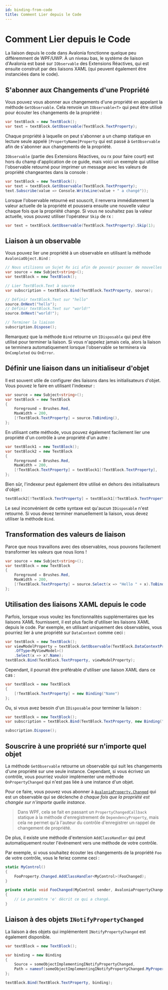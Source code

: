 ```yaml
---
id: binding-from-code
title: Comment Lier depuis le Code
---
```



# Comment Lier depuis le Code

La liaison depuis le code dans Avalonia fonctionne quelque peu différemment de WPF/UWP. À un niveau bas, le système de liaison d'Avalonia est basé sur `IObservable` des Extensions Réactives, qui est ensuite construit par des liaisons XAML (qui peuvent également être instanciées dans le code).

## S'abonner aux Changements d'une Propriété

Vous pouvez vous abonner aux changements d'une propriété en appelant la méthode `GetObservable`. Cela renvoie un `IObservable<T>` qui peut être utilisé pour écouter les changements de la propriété :

```csharp
var textBlock = new TextBlock();
var text = textBlock.GetObservable(TextBlock.TextProperty);
```

Chaque propriété à laquelle on peut s'abonner a un champ statique en lecture seule appelé `[PropertyName]Property` qui est passé à `GetObservable` afin de s'abonner aux changements de la propriété.

`IObservable` (partie des Extensions Réactives, ou rx pour faire court) est hors du champ d'application de ce guide, mais voici un exemple qui utilise l'observable retourné pour imprimer un message avec les valeurs de propriété changeantes dans la console :

```csharp
var textBlock = new TextBlock();
var text = textBlock.GetObservable(TextBlock.TextProperty);
text.Subscribe(value => Console.WriteLine(value + " a changé"));
```

Lorsque l'observable retourné est souscrit, il renverra immédiatement la valeur actuelle de la propriété et poussera ensuite une nouvelle valeur chaque fois que la propriété change. Si vous ne souhaitez pas la valeur actuelle, vous pouvez utiliser l'opérateur `Skip` de rx :

```csharp
var text = textBlock.GetObservable(TextBlock.TextProperty).Skip(1);
```

## Liaison à un observable

Vous pouvez lier une propriété à un observable en utilisant la méthode `AvaloniaObject.Bind` :

```csharp
// Nous utilisons un Sujet Rx ici afin de pouvoir pousser de nouvelles valeurs en utilisant OnNext
var source = new Subject<string>();
var textBlock = new TextBlock();

// Lier TextBlock.Text à source
var subscription = textBlock.Bind(TextBlock.TextProperty, source);

// Définir textBlock.Text sur "hello"
source.OnNext("hello");
// Définir textBlock.Text sur "world!"
source.OnNext("world!");

// Terminer la liaison
subscription.Dispose();
```

Remarquez que la méthode `Bind` retourne un `IDisposable` qui peut être utilisé pour terminer la liaison. Si vous n'appelez jamais cela, alors la liaison se terminera automatiquement lorsque l'observable se terminera via `OnCompleted` ou `OnError`.

## Définir une liaison dans un initialiseur d'objet

Il est souvent utile de configurer des liaisons dans les initialisateurs d'objet. Vous pouvez le faire en utilisant l'indexeur :

```csharp
var source = new Subject<string>();
var textBlock = new TextBlock
{
    Foreground = Brushes.Red,
    MaxWidth = 200,
    [!TextBlock.TextProperty] = source.ToBinding(),
};
```

En utilisant cette méthode, vous pouvez également facilement lier une propriété d'un contrôle à une propriété d'un autre :

```csharp
var textBlock1 = new TextBlock();
var textBlock2 = new TextBlock
{
    Foreground = Brushes.Red,
    MaxWidth = 200,
    [!TextBlock.TextProperty] = textBlock1[!TextBlock.TextProperty],
};
```

Bien sûr, l'indexeur peut également être utilisé en dehors des initialisateurs d'objet :

```csharp
textBlock2[!TextBlock.TextProperty] = textBlock1[!TextBlock.TextProperty];
```

Le seul inconvénient de cette syntaxe est qu'aucun `IDisposable` n'est retourné. Si vous devez terminer manuellement la liaison, vous devez utiliser la méthode `Bind`.

## Transformation des valeurs de liaison

Parce que nous travaillons avec des observables, nous pouvons facilement transformer les valeurs que nous lions !

```csharp
var source = new Subject<string>();
var textBlock = new TextBlock
{
    Foreground = Brushes.Red,
    MaxWidth = 200,
    [!TextBlock.TextProperty] = source.Select(x => "Hello " + x).ToBinding(),
};
```

## Utilisation des liaisons XAML depuis le code

Parfois, lorsque vous voulez les fonctionnalités supplémentaires que les liaisons XAML fournissent, il est plus facile d'utiliser les liaisons XAML depuis le code. Par exemple, en utilisant uniquement des observables, vous pourriez lier à une propriété sur `DataContext` comme ceci :

```csharp
var textBlock = new TextBlock();
var viewModelProperty = textBlock.GetObservable(TextBlock.DataContextProperty)
    .OfType<MyViewModel>()
    .Select(x => x?.Name);
textBlock.Bind(TextBlock.TextProperty, viewModelProperty);
```

Cependant, il pourrait être préférable d'utiliser une liaison XAML dans ce cas :

```csharp
var textBlock = new TextBlock
{
    [!TextBlock.TextProperty] = new Binding("Name")
};
```

Ou, si vous avez besoin d'un `IDisposable` pour terminer la liaison :

```csharp
var textBlock = new TextBlock();
var subscription = textBlock.Bind(TextBlock.TextProperty, new Binding("Name"));

subscription.Dispose();
```

## Souscrire à une propriété sur n'importe quel objet

La méthode `GetObservable` retourne un observable qui suit les changements d'une propriété sur une seule instance. Cependant, si vous écrivez un contrôle, vous pourriez vouloir implémenter une méthode `OnPropertyChanged` qui n'est pas liée à une instance d'un objet.

Pour ce faire, vous pouvez vous abonner à [`AvaloniaProperty.Changed`](http://reference.avaloniaui.net/api/Avalonia/AvaloniaProperty/65237C52) qui est un observable qui se déclenche _à chaque fois que la propriété est changée sur n'importe quelle instance_.

> Dans WPF, cela se fait en passant un `PropertyChangedCallback` statique à la méthode d'enregistrement de `DependencyProperty`, mais cela ne permet qu'à l'auteur du contrôle d'enregistrer un rappel de changement de propriété.

De plus, il existe une méthode d'extension `AddClassHandler` qui peut automatiquement router l'événement vers une méthode de votre contrôle.

Par exemple, si vous souhaitez écouter les changements de la propriété `Foo` de votre contrôle, vous le feriez comme ceci :

```csharp
static MyControl()
{
    FooProperty.Changed.AddClassHandler<MyControl>(FooChanged);
}

private static void FooChanged(MyControl sender, AvaloniaPropertyChangedEventArgs e)
{
    // Le paramètre 'e' décrit ce qui a changé.
}
```

## Liaison à des objets `INotifyPropertyChanged`

La liaison à des objets qui implémentent `INotifyPropertyChanged` est également disponible.

```csharp
var textBlock = new TextBlock();

var binding = new Binding 
{ 
    Source = someObjectImplementingINotifyPropertyChanged, 
    Path = nameof(someObjectImplementingINotifyPropertyChanged.MyProperty)
}; 

textBlock.Bind(TextBlock.TextProperty, binding);
```
